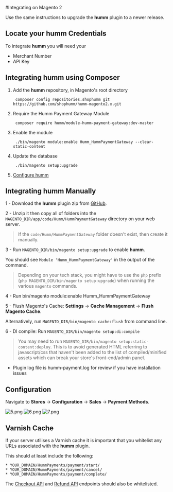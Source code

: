 #Integrating on Magento 2

Use the same instructions to upgrade the **humm** plugin to a newer release.

## Locate your **humm** Credentials

To integrate **humm** you will need your

* Merchant Number
* API Key

## Integrating **humm** using Composer

1. Add the **humm** repository, in Magento's root directory

        composer config repositories.shophumm git https://github.com/shophumm/humm-magento2.x.git

2. Require the Humm Payment Gateway Module

        composer require humm/module-humm-payment-gateway:dev-master

3. Enable the module
       
        ./bin/magento module:enable Humm_HummPaymentGateway --clear-static-content

4. Update the database

        ./bin/magento setup:upgrade

5.  [Configure humm](#configuration)

## Integrating **humm** Manually

1 - Download the **humm** plugin zip from [GitHub](https://github.com/shophumm/humm-magento2.x/tree/couponCode).

2 - Unzip it then copy all of folders into the `MAGENTO_DIR/app/code/Humm/HummPaymentGateway` directory on your web server.

>  If the `code/Humm/HummPaymentGateway` folder doesn't exist, then create it manually.

3 - Run `MAGENTO_DIR/bin/magento setup:upgrade` to enable **humm**.

You should see `Module 'Humm_HummPaymentGateway'` in the output of the command.

> Depending on your tech stack, you might have to use the <code>php</code> prefix (`php MAGENTO_DIR/bin/magento setup:upgrade`) when running the various <code>magento</code> commands.

4 - Run bin/magento module:enable Humm_HummPaymentGateway

5 - Flush Magento's Cache: **Settings** -> **Cache Management** -> **Flush Magento Cache**.

Alternatively, run <code>MAGENTO_DIR/bin/magento cache:flush</code> from command line.

6 - DI compile: Run `MAGENTO_DIR/bin/magento setup:di:compile`

> You may need to run `MAGENTO_DIR/bin/magento setup:static-content:deploy`. This is to avoid generated HTML referring to javascript/css that haven't been added to the list of compiled/minified assets which can break your store's front-end/admin panel.

* Plugin log file is humm-payment.log for review if you have installation issues

## Configuration

Navigate to **Stores** -> **Configuration** -> **Sales** -> **Payment Methods**.

![5.png](\img\ecommerce\magento_2\5.png)
![6.png](\img\ecommerce\magento_2\6.png)
![7.png](\img\ecommerce\magento_2\7.png)

## Varnish Cache

If your server utilises a Varnish cache it is important that you whitelist any URLs associated with the **humm** plugin.

This should at least include the following:
```
* YOUR_DOMAIN/HummPayments/payment/start/
* YOUR_DOMAIN/HummPayments/payment/cancel/
* YOUR_DOMAIN/HummPayments/payment/complete/
```
The [Checkout API](../../developer_resources/checkout_api/#humm-gateways) and [Refund API](../../developer_resources/refund_api/) endpoints should also be whitelisted.
